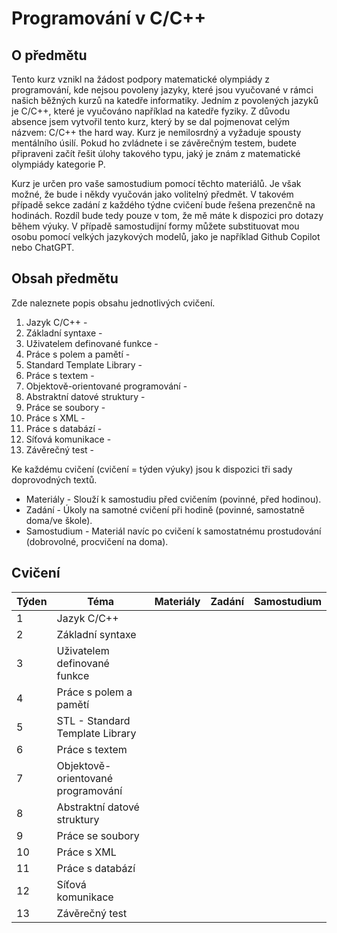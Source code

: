 # Programování v C/C++

## O předmětu

Tento kurz vznikl na žádost podpory matematické olympiády z programování, kde nejsou povoleny jazyky, které jsou vyučované v rámci našich běžných kurzů na katedře informatiky. Jedním z povolených jazyků je C/C++, které je vyučováno například na katedře fyziky. Z důvodu absence jsem vytvořil tento kurz, který by se dal pojmenovat celým názvem: C/C++ the hard way. Kurz je nemilosrdný a vyžaduje spousty mentálního úsilí. Pokud ho zvládnete i se závěrečným testem, budete připraveni začít řešit úlohy takového typu, jaký je znám z matematické olympiády kategorie P.

Kurz je určen pro vaše samostudium pomocí těchto materiálů. Je však možné, že bude i někdy vyučován jako volitelný předmět. V takovém případě sekce zadání z každého týdne cvičení bude řešena prezenčně na hodinách. Rozdíl bude tedy pouze v tom, že mě máte k dispozici pro dotazy během výuky. V případě samostudijní formy můžete substituovat mou osobu pomocí velkých jazykových modelů, jako je například Github Copilot nebo ChatGPT.

## Obsah předmětu

Zde naleznete popis obsahu jednotlivých cvičení.

<ol>
    <li>Jazyk C/C++ - </li>
    <li>Základní syntaxe - </li>
    <li>Uživatelem definované funkce - </li>
    <li>Práce s polem a pamětí - </li>
    <li>Standard Template Library - </li>
    <li>Práce s textem - </li>
    <li>Objektově-orientované programování - </li>
    <li>Abstraktní datové struktury - </li>
    <li>Práce se soubory - </li>
    <li>Práce s XML - </li>
    <li>Práce s databází - </li>
    <li>Síťová komunikace - </li>
    <li>Závěrečný test - </li>
</ol>

Ke každému cvičení (cvičení = týden výuky) jsou k dispozici tři sady doprovodných textů.

<ul>
    <li>Materiály - Slouží k samostudiu před cvičením (povinné, před hodinou).</li>
    <li>Zadání - Úkoly na samotné cvičení při hodině (povinné, samostatně doma/ve škole).</li>
    <li>Samostudium - Materiál navíc po cvičení k samostatnému prostudování (dobrovolné, procvičení na doma).</li>
</ul>

## Cvičení

<table>
    <thead>
        <tr>
            <th>Týden</th>
            <th>Téma</th>
            <th>Materiály</th>
            <th>Zadání</th>
            <th>Samostudium</th>
        </tr>
    </thead>
    <tbody>
        <tr>
            <td>1</td>
            <td>Jazyk C/C++</td>
            <td></td>
            <td></td>
            <td></td>
        </tr>
        <tr>
            <td>2</td>
            <td>Základní syntaxe</td>
            <td></td>
            <td></td>
            <td></td>
        </tr>
        <tr>
            <td>3</td>
            <td>Uživatelem definované funkce</td>
            <td></td>
            <td></td>
            <td></td>
        </tr>
        <tr>
            <td>4</td>
            <td>Práce s polem a pamětí</td>
            <td></td>
            <td></td>
            <td></td>
        </tr>
        <tr>
            <td>5</td>
            <td>STL - Standard Template Library</td>
            <td></td>
            <td></td>
            <td></td>
        </tr>
        <tr>
            <td>6</td>
            <td>Práce s textem</td>
            <td></td>
            <td></td>
            <td></td>
        </tr>
        <tr>
            <td>7</td>
            <td>Objektově-orientované programování</td>
            <td></td>
            <td></td>
            <td></td>
        </tr>
        <tr>
            <td>8</td>
            <td>Abstraktní datové struktury</td>
            <td></td>
            <td></td>
            <td></td>
        </tr>
        <tr>
            <td>9</td>
            <td>Práce se soubory</td>
            <td></td>
            <td></td>
            <td></td>
        </tr>
        <tr>
            <td>10</td>
            <td>Práce s XML</td>
            <td></td>
            <td></td>
            <td></td>
        </tr>
        <tr>
            <td>11</td>
            <td>Práce s databází</td>
            <td></td>
            <td></td>
            <td></td>
        </tr>
        <tr>
            <td>12</td>
            <td>Síťová komunikace</td>
            <td></td>
            <td></td>
            <td></td>
        </tr>
        <tr>
            <td>13</td>
            <td>Závěrečný test</td>
            <td></td>
            <td></td>
            <td></td>
        </tr>
    </tbody>
    <tfooter>
    </tfooter>
</table>